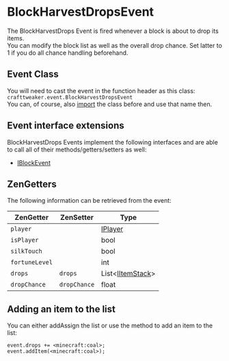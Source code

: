 # BlockHarvestDropsEvent

The BlockHarvestDrops Event is fired whenever a block is about to drop its items.  
You can modify the block list as well as the overall drop chance. Set latter to 1 if you do all chance handling beforehand.

## Event Class
You will need to cast the event in the function header as this class:  
`crafttweaker.event.BlockHarvestDropsEvent`  
You can, of course, also [import](/AdvancedFunctions/Import) the class before and use that name then.

## Event interface extensions
BlockHarvestDrops Events implement the following interfaces and are able to call all of their methods/getters/setters as well:

- [IBlockEvent](IBlockEvent)


## ZenGetters
The following information can be retrieved from the event:

| ZenGetter        | ZenSetter     | Type                                                               |
|------------------|---------------|--------------------------------------------------------------------|
| `player`         |               | [IPlayer](/Vanilla/Players/IPlayer)                                |
| `isPlayer`       |               | bool                                                               |
| `silkTouch`      |               | bool                                                               |
| `fortuneLevel`   |               | int                                                                |
| `drops`          | `drops`       | List<[IItemStack](/Vanilla/Items/IItemStack)\>                     |
| `dropChance`     | `dropChance`  | float                                                              |


## Adding an item to the list
You can either addAssign the list or use the method to add an item to the list:
```
event.drops += <minecraft:coal>;
event.addItem(<minecraft:coal>);
```